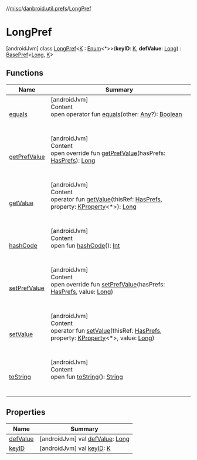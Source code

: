 //[misc](../../index.md)/[danbroid.util.prefs](../index.md)/[LongPref](index.md)



# LongPref  
 [androidJvm] class [LongPref](index.md)<[K](index.md) : [Enum](https://kotlinlang.org/api/latest/jvm/stdlib/kotlin/-enum/index.html)<*>>(**keyID**: [K](index.md), **defValue**: [Long](https://kotlinlang.org/api/latest/jvm/stdlib/kotlin/-long/index.html)) : [BasePref](../-base-pref/index.md)<[Long](https://kotlinlang.org/api/latest/jvm/stdlib/kotlin/-long/index.html), [K](index.md)>    


## Functions  
  
|  Name|  Summary| 
|---|---|
| <a name="kotlin/Any/equals/#kotlin.Any?/PointingToDeclaration/"></a>[equals](../../danbroid.util.resource/-resource-utils/index.md#%5Bkotlin%2FAny%2Fequals%2F%23kotlin.Any%3F%2FPointingToDeclaration%2F%5D%2FFunctions%2F1537741750)| <a name="kotlin/Any/equals/#kotlin.Any?/PointingToDeclaration/"></a>[androidJvm]  <br>Content  <br>open operator fun [equals](../../danbroid.util.resource/-resource-utils/index.md#%5Bkotlin%2FAny%2Fequals%2F%23kotlin.Any%3F%2FPointingToDeclaration%2F%5D%2FFunctions%2F1537741750)(other: [Any](https://kotlinlang.org/api/latest/jvm/stdlib/kotlin/-any/index.html)?): [Boolean](https://kotlinlang.org/api/latest/jvm/stdlib/kotlin/-boolean/index.html)  <br><br><br>
| <a name="danbroid.util.prefs/LongPref/getPrefValue/#danbroid.util.prefs.HasPrefs/PointingToDeclaration/"></a>[getPrefValue](get-pref-value.md)| <a name="danbroid.util.prefs/LongPref/getPrefValue/#danbroid.util.prefs.HasPrefs/PointingToDeclaration/"></a>[androidJvm]  <br>Content  <br>open override fun [getPrefValue](get-pref-value.md)(hasPrefs: [HasPrefs](../-has-prefs/index.md)): [Long](https://kotlinlang.org/api/latest/jvm/stdlib/kotlin/-long/index.html)  <br><br><br>
| <a name="danbroid.util.prefs/BasePref/getValue/#danbroid.util.prefs.HasPrefs#kotlin.reflect.KProperty[*]/PointingToDeclaration/"></a>[getValue](../-base-pref/get-value.md)| <a name="danbroid.util.prefs/BasePref/getValue/#danbroid.util.prefs.HasPrefs#kotlin.reflect.KProperty[*]/PointingToDeclaration/"></a>[androidJvm]  <br>Content  <br>operator fun [getValue](../-base-pref/get-value.md)(thisRef: [HasPrefs](../-has-prefs/index.md), property: [KProperty](https://kotlinlang.org/api/latest/jvm/stdlib/kotlin.reflect/-k-property/index.html)<*>): [Long](https://kotlinlang.org/api/latest/jvm/stdlib/kotlin/-long/index.html)  <br><br><br>
| <a name="kotlin/Any/hashCode/#/PointingToDeclaration/"></a>[hashCode](../../danbroid.util.resource/-resource-utils/index.md#%5Bkotlin%2FAny%2FhashCode%2F%23%2FPointingToDeclaration%2F%5D%2FFunctions%2F1537741750)| <a name="kotlin/Any/hashCode/#/PointingToDeclaration/"></a>[androidJvm]  <br>Content  <br>open fun [hashCode](../../danbroid.util.resource/-resource-utils/index.md#%5Bkotlin%2FAny%2FhashCode%2F%23%2FPointingToDeclaration%2F%5D%2FFunctions%2F1537741750)(): [Int](https://kotlinlang.org/api/latest/jvm/stdlib/kotlin/-int/index.html)  <br><br><br>
| <a name="danbroid.util.prefs/LongPref/setPrefValue/#danbroid.util.prefs.HasPrefs#kotlin.Long/PointingToDeclaration/"></a>[setPrefValue](set-pref-value.md)| <a name="danbroid.util.prefs/LongPref/setPrefValue/#danbroid.util.prefs.HasPrefs#kotlin.Long/PointingToDeclaration/"></a>[androidJvm]  <br>Content  <br>open override fun [setPrefValue](set-pref-value.md)(hasPrefs: [HasPrefs](../-has-prefs/index.md), value: [Long](https://kotlinlang.org/api/latest/jvm/stdlib/kotlin/-long/index.html))  <br><br><br>
| <a name="danbroid.util.prefs/BasePref/setValue/#danbroid.util.prefs.HasPrefs#kotlin.reflect.KProperty[*]#kotlin.Long/PointingToDeclaration/"></a>[setValue](index.md#%5Bdanbroid.util.prefs%2FBasePref%2FsetValue%2F%23danbroid.util.prefs.HasPrefs%23kotlin.reflect.KProperty%5B*%5D%23kotlin.Long%2FPointingToDeclaration%2F%5D%2FFunctions%2F1537741750)| <a name="danbroid.util.prefs/BasePref/setValue/#danbroid.util.prefs.HasPrefs#kotlin.reflect.KProperty[*]#kotlin.Long/PointingToDeclaration/"></a>[androidJvm]  <br>Content  <br>operator fun [setValue](index.md#%5Bdanbroid.util.prefs%2FBasePref%2FsetValue%2F%23danbroid.util.prefs.HasPrefs%23kotlin.reflect.KProperty%5B*%5D%23kotlin.Long%2FPointingToDeclaration%2F%5D%2FFunctions%2F1537741750)(thisRef: [HasPrefs](../-has-prefs/index.md), property: [KProperty](https://kotlinlang.org/api/latest/jvm/stdlib/kotlin.reflect/-k-property/index.html)<*>, value: [Long](https://kotlinlang.org/api/latest/jvm/stdlib/kotlin/-long/index.html))  <br><br><br>
| <a name="kotlin/Any/toString/#/PointingToDeclaration/"></a>[toString](../../danbroid.util.resource/-resource-utils/index.md#%5Bkotlin%2FAny%2FtoString%2F%23%2FPointingToDeclaration%2F%5D%2FFunctions%2F1537741750)| <a name="kotlin/Any/toString/#/PointingToDeclaration/"></a>[androidJvm]  <br>Content  <br>open fun [toString](../../danbroid.util.resource/-resource-utils/index.md#%5Bkotlin%2FAny%2FtoString%2F%23%2FPointingToDeclaration%2F%5D%2FFunctions%2F1537741750)(): [String](https://kotlinlang.org/api/latest/jvm/stdlib/kotlin/-string/index.html)  <br><br><br>


## Properties  
  
|  Name|  Summary| 
|---|---|
| <a name="danbroid.util.prefs/LongPref/defValue/#/PointingToDeclaration/"></a>[defValue](def-value.md)| <a name="danbroid.util.prefs/LongPref/defValue/#/PointingToDeclaration/"></a> [androidJvm] val [defValue](def-value.md): [Long](https://kotlinlang.org/api/latest/jvm/stdlib/kotlin/-long/index.html)   <br>
| <a name="danbroid.util.prefs/LongPref/keyID/#/PointingToDeclaration/"></a>[keyID](key-i-d.md)| <a name="danbroid.util.prefs/LongPref/keyID/#/PointingToDeclaration/"></a> [androidJvm] val [keyID](key-i-d.md): [K](index.md)   <br>

